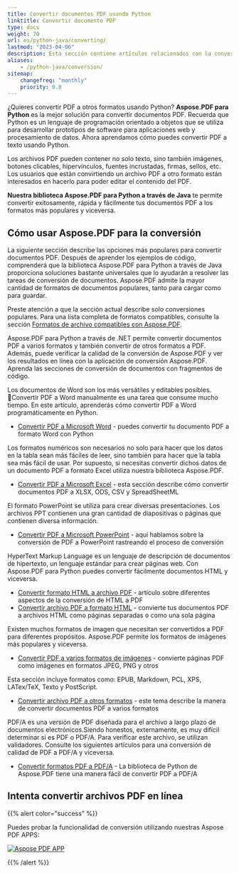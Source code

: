 ```yaml
---
title: Convertir documentos PDF usando Python
linktitle: Convertir documento PDF
type: docs
weight: 70
url: es/python-java/converting/
lastmod: "2023-04-06"
description: Esta sección contiene artículos relacionados con la conversión de documentos PDF a diferentes formatos y viceversa usando la API de Python.
aliases:
    - /python-java/conversion/
sitemap:
    changefreq: "monthly"
    priority: 0.8
---
```


¿Quieres convertir PDF a otros formatos usando Python? **Aspose.PDF para Python** es la mejor solución para convertir documentos PDF. Recuerda que Python es un lenguaje de programación orientado a objetos que se utiliza para desarrollar prototipos de software para aplicaciones web y procesamiento de datos. Ahora aprendamos cómo puedes convertir PDF a texto usando Python.

Los archivos PDF pueden contener no solo texto, sino también imágenes, botones clicables, hipervínculos, fuentes incrustadas, firmas, sellos, etc. Los usuarios que están convirtiendo un archivo PDF a otro formato están interesados en hacerlo para poder editar el contenido del PDF.

**Nuestra biblioteca Aspose.PDF para Python a través de Java** te permite convertir exitosamente, rápida y fácilmente tus documentos PDF a los formatos más populares y viceversa.

## Cómo usar Aspose.PDF para la conversión

La siguiente sección describe las opciones más populares para convertir documentos PDF.
Después de aprender los ejemplos de código, comprenderá que la biblioteca Aspose.PDF para Python a través de Java proporciona soluciones bastante universales que lo ayudarán a resolver las tareas de conversión de documentos.
Aspose.PDF admite la mayor cantidad de formatos de documentos populares, tanto para cargar como para guardar.

Preste atención a que la sección actual describe solo conversiones populares.
Para una lista completa de formatos compatibles, consulte la sección [Formatos de archivo compatibles con Aspose.PDF](https://docs.aspose.com/pdf/python-java/supported-file-formats/).

Aspose.PDF para Python a través de .NET permite convertir documentos PDF a varios formatos y también convertir de otros formatos a PDF. Además, puede verificar la calidad de la conversión de Aspose.PDF y ver los resultados en línea con la aplicación de conversión Aspose.PDF. Aprenda las secciones de conversión de documentos con fragmentos de código.

Los documentos de Word son los más versátiles y editables posibles.
 Convertir PDF a Word manualmente es una tarea que consume mucho tiempo. En este artículo, aprenderás cómo convertir PDF a Word programáticamente en Python.

- [Convertir PDF a Microsoft Word](/pdf/python-java/convert-pdf-to-word/) - puedes convertir tu documento PDF a formato Word con Python

Los formatos numéricos son necesarios no solo para hacer que los datos en la tabla sean más fáciles de leer, sino también para hacer que la tabla sea más fácil de usar. Por supuesto, si necesitas convertir dichos datos de un documento PDF a formato Excel utiliza nuestra biblioteca Aspose.PDF.

- [Convertir PDF a Microsoft Excel](/pdf/python-java/convert-pdf-to-excel/) - esta sección describe cómo convertir documentos PDF a XLSX, ODS, CSV y SpreadSheetML

El formato PowerPoint se utiliza para crear diversas presentaciones. Los archivos PPT contienen una gran cantidad de diapositivas o páginas que contienen diversa información.

- [Convertir PDF a Microsoft PowerPoint](/pdf/python-java/convert-pdf-to-powerpoint/) - aquí hablamos sobre la conversión de PDF a PowerPoint rastreando el proceso de conversión

HyperText Markup Language es un lenguaje de descripción de documentos de hipertexto, un lenguaje estándar para crear páginas web. Con Aspose.PDF para Python puedes convertir fácilmente documentos HTML y viceversa.

- [Convertir formato HTML a archivo PDF](/pdf/python-java/convert-html-to-pdf/) - artículo sobre diferentes aspectos de la conversión de HTML a PDF
- [Convertir archivo PDF a formato HTML](/pdf/python-java/convert-pdf-to-html/) - convierte tus documentos PDF a archivos HTML como páginas separadas o como una sola página

Existen muchos formatos de imagen que necesitan ser convertidos a PDF para diferentes propósitos. Aspose.PDF permite los formatos de imágenes más populares y viceversa.

- [Convertir PDF a varios formatos de imágenes](/pdf/python-java/convert-pdf-to-images-format/) - convierte páginas PDF como imágenes en formatos JPEG, PNG y otros

Esta sección incluye formatos como: EPUB, Markdown, PCL, XPS, LATex/TeX, Texto y PostScript.

- [Convertir archivo PDF a otros formatos](/pdf/python-java/convert-pdf-to-other-files/) - este tema describe la manera de convertir documentos PDF a varios formatos

PDF/A es una versión de PDF diseñada para el archivo a largo plazo de documentos electrónicos.Siendo honestos, externamente, es muy difícil determinar si es PDF o PDF/A. Para verificar este archivo, se utilizan validadores. Consulte los siguientes artículos para una conversión de calidad de PDF a PDF/A y viceversa.

- [Convertir formatos PDF a PDF/A](/pdf/python-java/convert-pdf-to-pdfa/) - La biblioteca de Python de Aspose.PDF tiene una manera fácil de convertir PDF a PDF/A

## Intenta convertir archivos PDF en línea

{{% alert color="success" %}}

Puedes probar la funcionalidad de conversión utilizando nuestras Aspose PDF APPS:

[![Aspose PDF APP](app.png)](https://products.aspose.app/pdf/conversion)

{{% /alert %}}